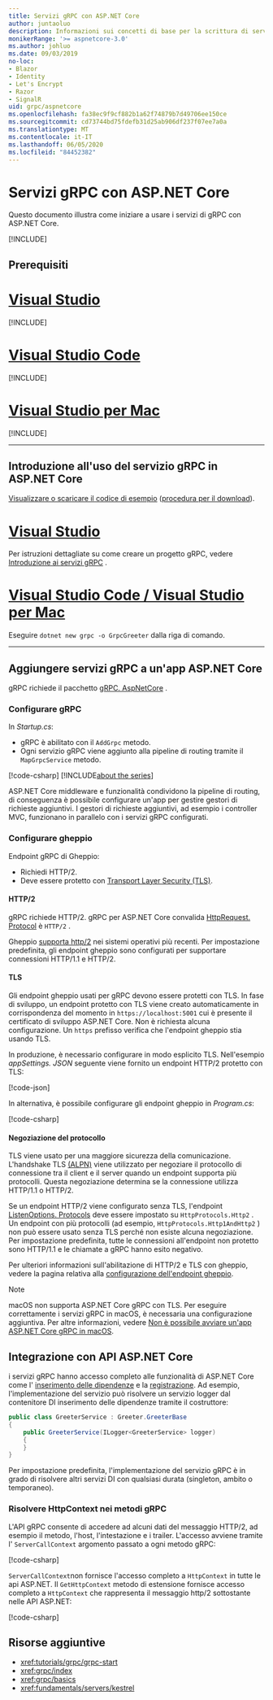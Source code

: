```yaml
---
title: Servizi gRPC con ASP.NET Core
author: juntaoluo
description: Informazioni sui concetti di base per la scrittura di servizi gRPC con ASP.NET Core.
monikerRange: '>= aspnetcore-3.0'
ms.author: johluo
ms.date: 09/03/2019
no-loc:
- Blazor
- Identity
- Let's Encrypt
- Razor
- SignalR
uid: grpc/aspnetcore
ms.openlocfilehash: fa38ec9f9cf882b1a62f74879b7d49706ee150ce
ms.sourcegitcommit: cd73744bd75fdefb31d25ab906df237f07ee7a0a
ms.translationtype: MT
ms.contentlocale: it-IT
ms.lasthandoff: 06/05/2020
ms.locfileid: "84452382"
---
```

# <a name="grpc-services-with-aspnet-core"></a>Servizi gRPC con ASP.NET Core

Questo documento illustra come iniziare a usare i servizi di gRPC con ASP.NET Core.

[!INCLUDE[](~/includes/gRPCazure.md)]

## <a name="prerequisites"></a>Prerequisiti

# <a name="visual-studio"></a>[Visual Studio](#tab/visual-studio)

[!INCLUDE[](~/includes/net-core-prereqs-vs-3.0.md)]

# <a name="visual-studio-code"></a>[Visual Studio Code](#tab/visual-studio-code)

[!INCLUDE[](~/includes/net-core-prereqs-vsc-3.0.md)]

# <a name="visual-studio-for-mac"></a>[Visual Studio per Mac](#tab/visual-studio-mac)

[!INCLUDE[](~/includes/net-core-prereqs-mac-3.0.md)]

---

## <a name="get-started-with-grpc-service-in-aspnet-core"></a>Introduzione all'uso del servizio gRPC in ASP.NET Core

[Visualizzare o scaricare il codice di esempio](https://github.com/dotnet/AspNetCore.Docs/tree/master/aspnetcore/tutorials/grpc/grpc-start/sample) ([procedura per il download](xref:index#how-to-download-a-sample)).

# <a name="visual-studio"></a>[Visual Studio](#tab/visual-studio)

Per istruzioni dettagliate su come creare un progetto gRPC, vedere [Introduzione ai servizi gRPC](xref:tutorials/grpc/grpc-start) .

# <a name="visual-studio-code--visual-studio-for-mac"></a>[Visual Studio Code / Visual Studio per Mac](#tab/visual-studio-code+visual-studio-mac)

Eseguire `dotnet new grpc -o GrpcGreeter` dalla riga di comando.

---

## <a name="add-grpc-services-to-an-aspnet-core-app"></a>Aggiungere servizi gRPC a un'app ASP.NET Core

gRPC richiede il pacchetto [gRPC. AspNetCore](https://www.nuget.org/packages/Grpc.AspNetCore) .

### <a name="configure-grpc"></a>Configurare gRPC

In *Startup.cs*:

* gRPC è abilitato con il `AddGrpc` metodo.
* Ogni servizio gRPC viene aggiunto alla pipeline di routing tramite il `MapGrpcService` metodo.

[!code-csharp[](~/tutorials/grpc/grpc-start/sample/GrpcGreeter/Startup.cs?name=snippet&highlight=7,24)]
[!INCLUDE[about the series](~/includes/code-comments-loc.md)]

ASP.NET Core middleware e funzionalità condividono la pipeline di routing, di conseguenza è possibile configurare un'app per gestire gestori di richieste aggiuntivi. I gestori di richieste aggiuntivi, ad esempio i controller MVC, funzionano in parallelo con i servizi gRPC configurati.

### <a name="configure-kestrel"></a>Configurare gheppio

Endpoint gRPC di Gheppio:

* Richiedi HTTP/2.
* Deve essere protetto con [Transport Layer Security (TLS)](https://tools.ietf.org/html/rfc5246).

#### <a name="http2"></a>HTTP/2

gRPC richiede HTTP/2. gRPC per ASP.NET Core convalida [HttpRequest. Protocol](xref:Microsoft.AspNetCore.Http.HttpRequest.Protocol*) è `HTTP/2` .

Gheppio [supporta http/2](xref:fundamentals/servers/kestrel#http2-support) nei sistemi operativi più recenti. Per impostazione predefinita, gli endpoint gheppio sono configurati per supportare connessioni HTTP/1.1 e HTTP/2.

#### <a name="tls"></a>TLS

Gli endpoint gheppio usati per gRPC devono essere protetti con TLS. In fase di sviluppo, un endpoint protetto con TLS viene creato automaticamente in corrispondenza del momento in `https://localhost:5001` cui è presente il certificato di sviluppo ASP.NET Core. Non è richiesta alcuna configurazione. Un `https` prefisso verifica che l'endpoint gheppio stia usando TLS.

In produzione, è necessario configurare in modo esplicito TLS. Nell'esempio *appSettings. JSON* seguente viene fornito un endpoint HTTP/2 protetto con TLS:

[!code-json[](~/grpc/aspnetcore/sample/appsettings.json?highlight=4)]

In alternativa, è possibile configurare gli endpoint gheppio in *Program.cs*:

[!code-csharp[](~/grpc/aspnetcore/sample/Program.cs?highlight=7&name=snippet)]

#### <a name="protocol-negotiation"></a>Negoziazione del protocollo

TLS viene usato per una maggiore sicurezza della comunicazione. L'handshake TLS [(ALPN)](https://tools.ietf.org/html/rfc7301#section-3) viene utilizzato per negoziare il protocollo di connessione tra il client e il server quando un endpoint supporta più protocolli. Questa negoziazione determina se la connessione utilizza HTTP/1.1 o HTTP/2.

Se un endpoint HTTP/2 viene configurato senza TLS, l'endpoint [ListenOptions. Protocols](xref:fundamentals/servers/kestrel#listenoptionsprotocols) deve essere impostato su `HttpProtocols.Http2` . Un endpoint con più protocolli (ad esempio, `HttpProtocols.Http1AndHttp2` ) non può essere usato senza TLS perché non esiste alcuna negoziazione. Per impostazione predefinita, tutte le connessioni all'endpoint non protetto sono HTTP/1.1 e le chiamate a gRPC hanno esito negativo.

Per ulteriori informazioni sull'abilitazione di HTTP/2 e TLS con gheppio, vedere la pagina relativa alla [configurazione dell'endpoint gheppio](xref:fundamentals/servers/kestrel#endpoint-configuration).

> [!NOTE]
> macOS non supporta ASP.NET Core gRPC con TLS. Per eseguire correttamente i servizi gRPC in macOS, è necessaria una configurazione aggiuntiva. Per altre informazioni, vedere [Non è possibile avviare un'app ASP.NET Core gRPC in macOS](xref:grpc/troubleshoot#unable-to-start-aspnet-core-grpc-app-on-macos).

## <a name="integration-with-aspnet-core-apis"></a>Integrazione con API ASP.NET Core

i servizi gRPC hanno accesso completo alle funzionalità di ASP.NET Core come l' [inserimento delle dipendenze](xref:fundamentals/dependency-injection) e la [registrazione](xref:fundamentals/logging/index). Ad esempio, l'implementazione del servizio può risolvere un servizio logger dal contenitore DI inserimento delle dipendenze tramite il costruttore:

```csharp
public class GreeterService : Greeter.GreeterBase
{
    public GreeterService(ILogger<GreeterService> logger)
    {
    }
}
```

Per impostazione predefinita, l'implementazione del servizio gRPC è in grado di risolvere altri servizi DI con qualsiasi durata (singleton, ambito o temporaneo).

### <a name="resolve-httpcontext-in-grpc-methods"></a>Risolvere HttpContext nei metodi gRPC

L'API gRPC consente di accedere ad alcuni dati del messaggio HTTP/2, ad esempio il metodo, l'host, l'intestazione e i trailer. L'accesso avviene tramite l' `ServerCallContext` argomento passato a ogni metodo gRPC:

[!code-csharp[](~/grpc/aspnetcore/sample/GrcpService/GreeterService.cs?highlight=3-4&name=snippet)]

`ServerCallContext`non fornisce l'accesso completo a `HttpContext` in tutte le api ASP.NET. Il `GetHttpContext` metodo di estensione fornisce accesso completo a `HttpContext` che rappresenta il messaggio http/2 sottostante nelle API ASP.NET:

[!code-csharp[](~/grpc/aspnetcore/sample/GrcpService/GreeterService2.cs?highlight=6-7&name=snippet)]


## <a name="additional-resources"></a>Risorse aggiuntive

* <xref:tutorials/grpc/grpc-start>
* <xref:grpc/index>
* <xref:grpc/basics>
* <xref:fundamentals/servers/kestrel>
